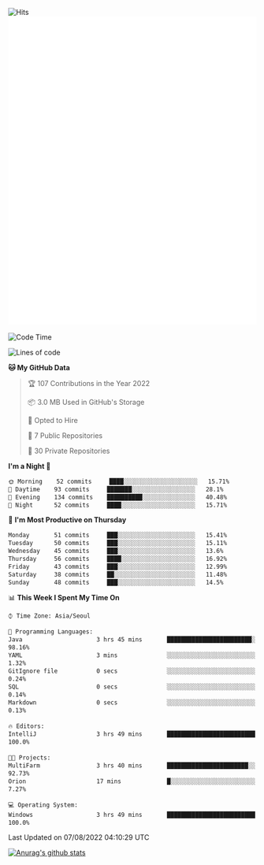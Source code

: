 ![Hits](https://hits.seeyoufarm.com/api/count/incr/badge.svg?url=https%3A%2F%2Fgithub.com%2Fkokose1234&count_bg=%2379C83D&title_bg=%23555555&icon=apple.svg&icon_color=%23E7E7E7&title=hits&edge_flat=false)
<br/>
![Metrics](https://github.com/kokose1234/kokose1234/blob/main/github-metrics.svg)

<!--START_SECTION:waka-->
![Code Time](http://img.shields.io/badge/Code%20Time-657%20hrs%2041%20mins-blue)

![Lines of code](https://img.shields.io/badge/From%20Hello%20World%20I%27ve%20Written-943%20Thousand%20lines%20of%20code-blue)

**🐱 My GitHub Data** 

> 🏆 107 Contributions in the Year 2022
 > 
> 📦 3.0 MB Used in GitHub's Storage 
 > 
> 💼 Opted to Hire
 > 
> 📜 7 Public Repositories 
 > 
> 🔑 30 Private Repositories  
 > 
**I'm a Night 🦉** 

```text
🌞 Morning    52 commits     ████░░░░░░░░░░░░░░░░░░░░░   15.71% 
🌆 Daytime    93 commits     ███████░░░░░░░░░░░░░░░░░░   28.1% 
🌃 Evening    134 commits    ██████████░░░░░░░░░░░░░░░   40.48% 
🌙 Night      52 commits     ████░░░░░░░░░░░░░░░░░░░░░   15.71%

```
📅 **I'm Most Productive on Thursday** 

```text
Monday       51 commits     ███░░░░░░░░░░░░░░░░░░░░░░   15.41% 
Tuesday      50 commits     ███░░░░░░░░░░░░░░░░░░░░░░   15.11% 
Wednesday    45 commits     ███░░░░░░░░░░░░░░░░░░░░░░   13.6% 
Thursday     56 commits     ████░░░░░░░░░░░░░░░░░░░░░   16.92% 
Friday       43 commits     ███░░░░░░░░░░░░░░░░░░░░░░   12.99% 
Saturday     38 commits     ██░░░░░░░░░░░░░░░░░░░░░░░   11.48% 
Sunday       48 commits     ███░░░░░░░░░░░░░░░░░░░░░░   14.5%

```


📊 **This Week I Spent My Time On** 

```text
⌚︎ Time Zone: Asia/Seoul

💬 Programming Languages: 
Java                     3 hrs 45 mins       ████████████████████████░   98.16% 
YAML                     3 mins              ░░░░░░░░░░░░░░░░░░░░░░░░░   1.32% 
GitIgnore file           0 secs              ░░░░░░░░░░░░░░░░░░░░░░░░░   0.24% 
SQL                      0 secs              ░░░░░░░░░░░░░░░░░░░░░░░░░   0.14% 
Markdown                 0 secs              ░░░░░░░░░░░░░░░░░░░░░░░░░   0.13%

🔥 Editors: 
IntelliJ                 3 hrs 49 mins       █████████████████████████   100.0%

🐱‍💻 Projects: 
MultiFarm                3 hrs 40 mins       ███████████████████████░░   92.73% 
Orion                    17 mins             █░░░░░░░░░░░░░░░░░░░░░░░░   7.27%

💻 Operating System: 
Windows                  3 hrs 49 mins       █████████████████████████   100.0%

```


 Last Updated on 07/08/2022 04:10:29 UTC
<!--END_SECTION:waka-->

[![Anurag's github stats](https://github-readme-stats.vercel.app/api?username=kokose1234&theme=dracula)](https://github.com/anuraghazra/github-readme-stats)



	

